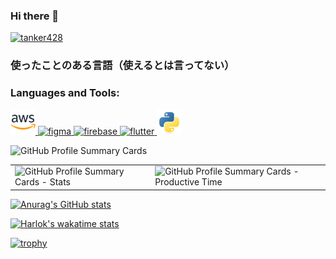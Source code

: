 ### Hi there 👋

<!--
**tanker428/tanker428** is a ✨ _special_ ✨ repository because its `README.md` (this file) appears on your GitHub profile.

Here are some ideas to get you started:

- 🔭 I’m currently working on ...
- 🌱 I’m currently learning ...
- 👯 I’m looking to collaborate on ...
- 🤔 I’m looking for help with ...
- 💬 Ask me about ...
- 📫 How to reach me: ...
- 😄 Pronouns: ...
- ⚡ Fun fact: ...
-->
<p align="left">
    <a href="https://github.com/yutkat/yutkat/">
        <img src="https://komarev.com/ghpvc/?username=tanker428" alt="tanker428" />
    </a>
</p>
<h3 align="left">使ったことのある言語（使えるとは言ってない）</h3>
<h3 align="left">Languages and Tools:</h3>
<p align="left"> <a href="https://aws.amazon.com" target="_blank" rel="noreferrer"> <img src="https://raw.githubusercontent.com/devicons/devicon/master/icons/amazonwebservices/amazonwebservices-original-wordmark.svg" alt="aws" width="40" height="40"/> </a> <a href="https://www.figma.com/" target="_blank" rel="noreferrer"> <img src="https://www.vectorlogo.zone/logos/figma/figma-icon.svg" alt="figma" width="40" height="40"/> </a> <a href="https://firebase.google.com/" target="_blank" rel="noreferrer"> <img src="https://www.vectorlogo.zone/logos/firebase/firebase-icon.svg" alt="firebase" width="40" height="40"/> </a> <a href="https://flutter.dev" target="_blank" rel="noreferrer"> <img src="https://www.vectorlogo.zone/logos/flutterio/flutterio-icon.svg" alt="flutter" width="40" height="40"/> </a> <a href="https://www.python.org" target="_blank" rel="noreferrer"> <img src="https://raw.githubusercontent.com/devicons/devicon/master/icons/python/python-original.svg" alt="python" width="40" height="40"/> </a> </p>

<p align="left">
 <a href="http://github-profile-summary-cards.vercel.app/api/cards/profile-details?username={tanker428}&theme={github_dark}">
 </a>
</p>

![GitHub Profile Summary Cards](http://github-profile-summary-cards.vercel.app/api/cards/profile-details?username=tanker428&theme=2077)

<table>
  <tr>
    <td>
      <img src="http://github-profile-summary-cards.vercel.app/api/cards/stats?username=tanker428&theme=2077" alt="GitHub Profile Summary Cards - Stats" />
    </td>
    <td>
      <img src="http://github-profile-summary-cards.vercel.app/api/cards/productive-time?username=tanker428&theme=2077&utcOffset=8" alt="GitHub Profile Summary Cards - Productive Time" />
    </td>
  </tr>
</table>

[![Anurag's GitHub stats](https://github-readme-stats.vercel.app/api?username=tanker428&count_private=true&show_icons=true&theme=radical)](https://github.com/anuraghazra/github-readme-stats)

<!-- 今のところ何も出ない
[![Top Langs](https://github-readme-stats.vercel.app/api/top-langs/?username=tanker428&layout=compact)](https://github.com/anuraghazra/github-readme-stats) -->

[![Harlok's wakatime stats](https://github-readme-stats.vercel.app/api/wakatime?username=@tanker428&layout=compact)](https://github.com/anuraghazra/github-readme-stats)

[![trophy](https://github-profile-trophy.vercel.app/?username=tanker428&no-frame=true&theme=flat&column=7)](https://github.com/ryo-ma/github-profile-trophy)



